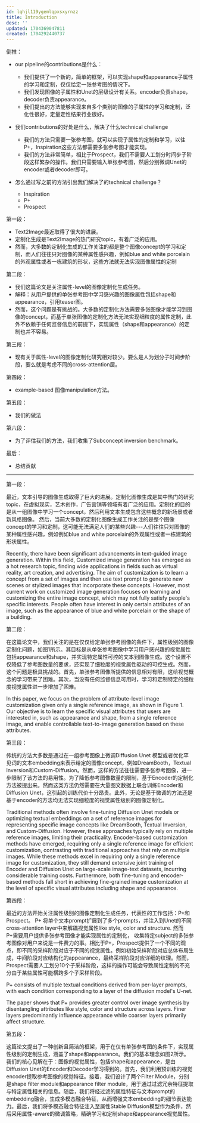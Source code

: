 ```yaml
---
id: lqhjl119ygemlqpxsxyrnzz
title: Introduction
desc: ''
updated: 1704369047811
created: 1704292440737
---
```



倒推：

* our pipeline的contributions是什么：
  * 我们提供了一个新的，简单的框架，可以实现shape和appearance子属性的学习和定制，仅仅给定一张参考图的情况下。
  * 我们发现图像的子属性和Unet的层级设计有关系。encoder负责shape，decoder负责appearance。
  * 我们提出的方法能够实现来自多个类别的图像的子属性的学习和定制，泛化性很好，定量定性结果行业很好。

* 我们contributions的好处是什么，解决了什么technical challenge
  * 我们的方法只需要一张参考图，就可以实现子属性的定制和学习，以往P+，Inspiration这些方法都需要多张参考图才能实现。
  * 我们的方法非常简单，相比于Prospect，我们不需要人工划分时间步子阶段这样繁杂的操作。我们只需要输入单张参考图，然后分别微调Unet的encoder或者decoder即可。

* 怎么通过写之前的方法引出我们解决了的technical challenge？
  * Inspiration
  * P+
  * Prospect



第一段：
* Text2Image最近取得了很大的进展。
* 定制化生成是Text2Image的热门研究topic，有着广泛的应用。
* 然而，大多数的定制化生成的工作关注的都是整个图像concept的学习和定制，而人们往往只对图像的某种属性感兴趣，例如blue and white porcelain的外观属性或者一栋建筑的形状，这些方法就无法实现图像属性的定制

第二段：
* 我们这篇论文是关注属性-level的图像定制化生成任务。
* 解释：从用户提供的单张参考图中学习感兴趣的图像属性包括shape和appearance，引用teaser图。
* 然而，这个问题是有挑战的。大多数的定制化方法需要多张图像才能学习到图像的concept，而基于单张图像的定制化方法无法实现细粒度的属性定制，此外不依赖于任何监督信息的前提下，实现属性（shape和appearance）的定制也并不容易。

第三段：
* 现有关于属性-level的图像定制化研究相对较少。要么是人为划分子时间步阶段，要么就是考虑不同的cross-attention层。

第四段：
* example-based 图像manipulation方法。

第五段：
* 我们的做法

第六段：
* 为了评估我们的方法，我们收集了Subconcept inversion benchmark。

最后：
* 总结贡献

---


第一段：

最近，文本引导的图像生成取得了巨大的进展。定制化图像生成是其中热门的研究topic，在虚拟现实，艺术创作，广告营销等领域有着广泛的应用。定制化的目的是从一组图像中学习一个concept，然后利用文本生成包含这些概念的新场景或者新风格图像。
然后，当前大多数的定制化图像生成工作关注的是整个图像concept的学习和定制，这可能无法满足人们的某些兴趣---人们往往只对图像的某种属性感兴趣，例如例如blue and white porcelain的外观属性或者一栋建筑的形状属性。




Recently, there have been significant advancements in text-guided image generation. Within this field, Customized image generation has emerged as a hot research topic, finding wide applications in fields such as virtual reality, art creation, and advertising. The aim of customization is to learn a concept from a set of images and then use text prompt to generate new scenes or stylized images that incorporate these concepts. However, most current work on customized image generation focuses on learning and customizing the entire image concept, which may not fully satisfy people's specific interests. People often have interest in only certain attributes of an image, such as the appearance of blue and white porcelain or the shape of a building.


第二段：

在这篇论文中，我们关注的是在仅仅给定单张参考图像的条件下，属性级别的图像定制化问题，如图1所示。其目标是从单张参考图像中学习用户感兴趣的视觉属性包括appearance和shape，并实现特定属性可控的文本到图像生成。这个设置不仅降低了参考图数量的要求，还实现了细粒度的视觉属性驱动的可控生成。然而，这个问题是极具挑战的。首先，单张参考图像所提供的信息相对有限，这给视觉概念的学习带来了困难。其次，当没有任何监督信息可用时，学习和定制特定的细粒度视觉属性进一步增加了困难。

In this paper, we focus on the problem of attribute-level image customization given only a single reference image, as shown in Figure 1. 
Our objective is to learn the specific visual attributes that users are interested in, such as appearance and shape, from a single reference image, and enable controllable text-to-image generation based on these attributes.



第三段：

传统的方法大多数是通过在一组参考图像上微调Diffusion Unet 模型或者优化罕见词的文本embedding来表示给定的图像concept，例如DreamBooth，Textual Inversion和Custom-Diffusion。然而，这样的方法往往需要多张参考图像，进一步限制了该方法的易用性。为了降低参考图像数量的限制，基于Encoder的定制化方法被提出来。然而这类方法仍然需要在大量图文数据上联合训练Encoder和Diffusion Unet，这引起的训练代价十分昂贵。此外，无论是基于微调的方法还是基于encoder的方法均无法实现细粒度的视觉属性级别的图像定制化。


Traditional methods often involve fine-tuning Diffusion Unet models or optimizing textual embeddings on a set of reference images  for representing specific image concepts like DreamBooth, Textual Inversion, and Custom-Diffusion. However, these approaches typically rely on multiple reference images, limiting their practicality. Encoder-based customization methods have emerged, requiring only a single reference image for efficient customization, contrasting with traditional approaches that rely on multiple images. While these methods excel in requiring only a single reference image for customization, they still demand extensive joint training of Encoder and Diffusion Unet on large-scale image-text datasets, incurring considerable training costs. Furthermore, both fine-tuning and encoder-based methods fall short in achieving fine-grained image customization at the level of specific visual attributes including shape and appearance.

第四段：

最近的方法开始关注属性级别的图像定制化生成任务，代表性的工作包括：P+和Prospect。
P+ 将单个文本prompt扩展到了多个prompts，并注入到Unet的不同cross-attention layer中来解耦视觉属性like style, color and structure. 然而P+需要用户提供多张参考图像才能实现属性的定制化， 收集特定subject的多张参考图像对用户来说是一件费力的事。相比于P+，Prospect提供了一个不同的观点，即不同的采样阶段对应于不同的视觉属性。例如初始采样阶段对应总体布局生成，中间阶段对应结构化的appearance，最终采样阶段对应详细的纹理。然而，Prospect需要人工划分10个子采样阶段，这样的操作可能会导致属性定制的不充分由于某些属性可能横跨多个子采样阶段。




P+ consists of multiple textual conditions derived from per-layer prompts, with each condition corresponding to a layer of the diffusion model's U-net.

The paper shows that P+ provides greater control over image synthesis by disentangling attributes like style, color and structure across layers. Finer layers predominantly influence appearance while coarser layers primarily affect structure.


第五段：

这篇论文提出了一种创新且简洁的框架，用于在仅有单张参考图的条件下，实现属性级别的定制生成，涵盖了shape和appearance。我们的基本理念如图2所示。我们的核心见解在于：图像的视觉属性，包括shape和appearance，是由Diffusion Unet的Encoder和Decoder学习得到的。首先，我们利用预训练的视觉encoder提取参考图像的视觉特征。接着，我们设计了两个Filter Module，分别是shape filter module和appearance filter module，用于通过过滤冗余特征提取与特定属性相关的信息。随后，我们将经过滤的属性特征与文本prompt的embedding融合，生成多模态融合特征，从而增强文本embedding的细节表达能力。最后，我们将多模态融合特征注入至属性Stable Diffusion模型作为条件，然后采用属性-aware的微调策略，精确学习和定制shape和appearance视觉属性。
